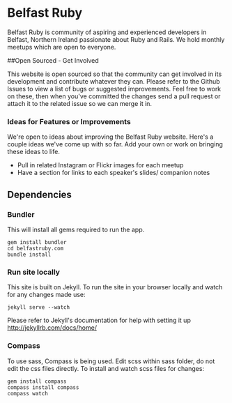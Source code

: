 # Belfast Ruby

Belfast Ruby is community of aspiring and experienced developers in Belfast, Northern Ireland passionate about Ruby and Rails.
We hold monthly meetups which are open to everyone.


##Open Sourced - Get Involved

This website is open sourced so that the community can get involved in its development and contribute whatever they can. Please refer to the Github Issues to view a list of bugs or suggested improvements. Feel free to work on these, then when you've committed the changes send a pull request or attach it to the related issue so we can merge it in.

### Ideas for Features or Improvements

We're open to ideas about improving the Belfast Ruby website. Here's a couple ideas we've come up with so far. Add your own or work on bringing these ideas to life.

- Pull in related Instagram or Flickr images for each meetup
- Have a section for links to each speaker's slides/ companion notes


## Dependencies

### Bundler

This will install all gems required to run the app.

    gem install bundler
    cd belfastruby.com
    bundle install

### Run site locally


This site is built on Jekyll. To run the site in your browser locally and watch for any changes made use:

    jekyll serve --watch

Please refer to Jekyll's documentation for help with setting it up http://jekyllrb.com/docs/home/


### Compass

To use sass, Compass is being used. Edit scss within sass folder, do not edit the css files directly. To install and watch scss files for changes:

    gem install compass
    compass install compass
    compass watch





